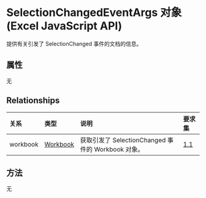 # <a name="selectionchangedeventargs-object-javascript-api-for-excel"></a>SelectionChangedEventArgs 对象 (Excel JavaScript API)

提供有关引发了 SelectionChanged 事件的文档的信息。

## <a name="properties"></a>属性

无

## <a name="relationships"></a>Relationships
| 关系 | 类型    |说明| 要求集|
|:---------------|:--------|:----------|:----|
|workbook|[Workbook](workbook.md)|获取引发了 SelectionChanged 事件的 Workbook 对象。|[1.1](../requirement-sets/excel-api-requirement-sets.md)|

## <a name="methods"></a>方法
无

